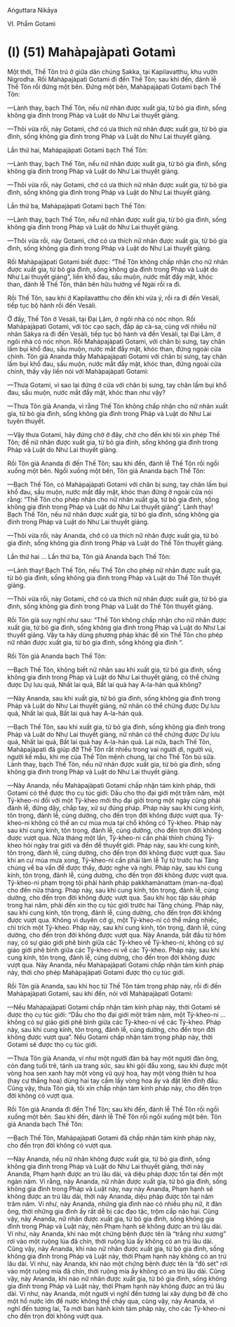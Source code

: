 Aṅguttara Nikāya

VI. Phẩm Gotamì

# (I) (51) Mahàpajàpatì Gotamì

Một thời, Thế Tôn trú ở giữa dân chúng Sakka, tại Kapilavatthu, khu vườn Nigrodha. Rồi Mahàpajàpatì Gotamì đi đến Thế Tôn; sau khi đến, đảnh lễ Thế Tôn rồi đứng một bên. Ðứng một bên, Mahàpajàpatì Gotamì bạch Thế Tôn:

—Lành thay, bạch Thế Tôn, nếu nữ nhân được xuất gia, từ bỏ gia đình, sống không gia đình trong Pháp và Luật do Như Lai thuyết giảng.

—Thôi vừa rồi, này Gotamì, chớ có ưa thích nữ nhân được xuất gia, từ bỏ gia đình, sống không gia đình trong Pháp và Luật do Như Lai thuyết giảng.

Lần thứ hai, Mahàpajàpatì Gotamì bạch Thế Tôn:

—Lành thay, bạch Thế Tôn, nếu nữ nhân được xuất gia, từ bỏ gia đình, sống không gia đình trong Pháp và Luật do Như Lai thuyết giảng.

—Thôi vừa rồi, này Gotamì, chớ có ưa thích nữ nhân được xuất gia, từ bỏ gia đình, sống không gia đình trong Pháp và Luật do Như Lai thuyết giảng.

Lần thứ ba, Mahàpajàpatì Gotamì bạch Thế Tôn:

—Lành thay, bạch Thế Tôn, nếu nữ nhân được xuất gia, từ bỏ gia đình, sống không gia đình trong Pháp và Luật do Như Lai thuyết giảng.

—Thôi vừa rồi, này Gotamì, chớ có ưa thích nữ nhân được xuất gia, từ bỏ gia đình, sống không gia đình trong Pháp và Luật do Như Lai thuyết giảng.

Rồi Mahàpajàpatì Gotamì biết được: “Thế Tôn không chấp nhận cho nữ nhân được xuất gia, từ bỏ gia đình, sống không gia đình trong Pháp và Luật do Như Lai thuyết giảng”, liền khổ đau, sầu muộn, nước mắt đầy mặt, khóc than, đảnh lễ Thế Tôn, thân bên hữu hướng về Ngài rồi ra đi.

Rồi Thế Tôn, sau khi ở Kapilavatthu cho đến khi vừa ý, rồi ra đi đến Vesàli, tiếp tục bộ hành rồi đến Vesàli.

Ở đấy, Thế Tôn ở Vesàli, tại Ðại Lâm, ở ngôi nhà có nóc nhọn. Rồi Mahàpajàpatì Gotamì, với tóc cạo sạch, đắp áp cà-sa, cùng với nhiều nữ nhân Sàkya ra đi đến Vesàli, tiếp tục bộ hành và đến Vesàli, tại Ðại Lâm, ở ngôi nhà có nóc nhọn. Rồi Mahàpajàpatì Gotamì, với chân bị sưng, tay chân lấm bụi khổ đau, sầu muộn, nước mắt đầy mặt, khóc than, đứng ngoài cửa chính. Tôn giả Ananda thấy Mahàpajàpatì Gotamì với chân bị sưng, tay chân lấm bụi khổ đau, sầu muộn, nước mắt đầy mặt, khóc than, đứng ngoài cửa chính, thấy vậy liền nói với Mahàpajàpatì Gotamì:

—Thưa Gotamì, vì sao lại đứng ở cửa với chân bị sưng, tay chân lấm bụi khổ đau, sầu muộn, nước mắt đầy mặt, khóc than như vậy?

—Thưa Tôn giả Ananda, vì rằng Thế Tôn không chấp nhận cho nữ nhân xuất gia, từ bỏ gia đình, sống không gia đình trong Pháp và Luật do Như Lai tuyên thuyết.

—Vậy thưa Gotamì, hãy đứng chờ ở đây, chờ cho đến khi tôi xin phép Thế Tôn; để nữ nhân được xuất gia, từ bỏ gia đình, sống không gia đình trong Pháp và Luật do Như Lai thuyết giảng.

Rồi Tôn giả Ananda đi đến Thế Tôn; sau khi đến, đảnh lễ Thế Tôn rồi ngồi xuống một bên. Ngồi xuống một bên, Tôn giả Ananda bạch Thế Tôn:

—Bạch Thế Tôn, có Mahàpajàpatì Gotamì với chân bị sưng, tay chân lấm bụi khổ đau, sầu muộn, nước mắt đầy mặt, khóc than đứng ở ngoài cửa nói rằng: “Thế Tôn cho phép nhận cho nữ nhân xuất gia, từ bỏ gia đình, sống không gia đình trong Pháp và Luật do Như Lai thuyết giảng”. Lành thay! Bạch Thế Tôn, nếu nữ nhân được xuất gia, từ bỏ gia đình, sống không gia đình trong Pháp và Luật do Như Lai thuyết giảng.

—Thôi vừa rồi, này Ananda, chớ có ưa thích nữ nhân được xuất gia, từ bỏ gia đình, sống không gia đình trong Pháp và Luật do Thế Tôn thuyết giảng.

Lần thứ hai ... Lần thứ ba, Tôn giả Ananda bạch Thế Tôn:

—Lành thay! Bạch Thế Tôn, nếu Thế Tôn cho phép nữ nhân được xuất gia, từ bỏ gia đình, sống không gia đình trong Pháp và Luật do Thế Tôn thuyết giảng.

—Thôi vừa rồi, này Gotamì, chớ có ưa thích nữ nhân được xuất gia, từ bỏ gia đình, sống không gia đình trong Pháp và Luật do Thế Tôn thuyết giảng.

Rồi Tôn giả suy nghĩ như sau: “Thế Tôn không chấp nhận cho nữ nhân được xuất gia, từ bỏ gia đình, sống không gia đình trong Pháp và Luật do Như Lai thuyết giảng. Vậy ta hãy dùng phương pháp khác để xin Thế Tôn cho phép nữ nhân được xuất gia, từ bỏ gia đình, sống không gia đình “.

Rồi Tôn giả Ananda bạch Thế Tôn:

—Bạch Thế Tôn, không biết nữ nhân sau khi xuất gia, từ bỏ gia đình, sống không gia đình trong Pháp và Luật do Như Lai thuyết giảng, có thể chứng được Dự lưu quả, Nhất lai quả, Bất lai quả hay A-la-hán quả không?

—Này Ananda, sau khi xuất gia, từ bỏ gia đình, sống không gia đình trong Pháp và Luật do Như Lai thuyết giảng, nữ nhân có thể chứng được Dự lưu quả, Nhất lai quả, Bất lai quả hay A-la-hán quả.

—Bạch Thế Tôn, sau khi xuất gia, từ bỏ gia đình, sống không gia đình trong Pháp và Luật do Như Lai thuyết giảng, nữ nhân có thể chứng được Dự lưu quả, Nhất lai quả, Bất lai quả hay A-la-hán quả. Lại nữa, bạch Thế Tôn, Mahàpajàpatì đã giúp đỡ Thế Tôn rất nhiều trong vai người dì, người vú, người kế mẫu, khi mẹ của Thế Tôn mệnh chung, lại cho Thế Tôn bú sữa. Lành thay, bạch Thế Tôn, nếu nữ nhân được xuất gia, từ bỏ gia đình, sống không gia đình trong Pháp và Luật do Như Lai thuyết giảng.

—Này Ananda, nếu Mahàpajàpatì Gotamì chấp nhận tám kính pháp, thời Gotamì có thể được thọ cụ túc giới: Dầu cho thọ đại giới một trăm năm, một Tỷ-kheo-ni đối với một Tỷ-kheo mới thọ đại giới trong một ngày cũng phải đảnh lễ, đứng dậy, chắp tay, xử sự đúng pháp. Pháp này sau khi cung kính, tôn trọng, đảnh lễ, cúng dường, cho đến trọn đời không được vượt qua. Tỷ-kheo-ni không có thể an cư mùa mưa tại chỗ không có Tỷ-kheo. Pháp này sau khi cung kính, tôn trọng, đảnh lễ, cúng dường, cho đến trọn đời không được vượt qua. Nửa tháng một lần, Tỷ-kheo-ni cần phải thỉnh chúng Tỷ-kheo hỏi ngày trai giới và đến để thuyết giới. Pháp này, sau khi cung kính, tôn trọng, đảnh lễ, cúng dường, cho đến trọn đời không được vượt qua. Sau khi an cư mùa mưa xong, Tỷ-kheo-ni cần phải làm lễ Tự tứ trước hai Tăng chúng về ba vấn đề được thấy, được nghe và nghi. Pháp này, sau khi cung kính, tôn trọng, đảnh lễ, cúng dường, cho đến trọn đời không được vượt qua. Tỷ-kheo-ni phạm trọng tội phải hành pháp pakkhamànattam (man-na-đọa) cho đến nửa tháng. Pháp này, sau khi cung kính, tôn trọng, đảnh lễ, cúng dường, cho đến trọn đời không được vượt qua. Sau khi học tập sáu pháp trong hai năm, phải đến xin thọ cụ túc giới trước hai Tăng chúng. Pháp này, sau khi cung kính, tôn trọng, đảnh lễ, cúng dường, cho đến trọn đời không được vượt qua. Không vì duyên cớ gì, một Tỷ-kheo-ni có thể mắng nhiếc, chỉ trích một Tỷ-kheo. Pháp này, sau khi cung kính, tôn trọng, đảnh lễ, cúng dường, cho đến trọn đời không được vượt qua. Này Ananda, bắt đầu từ hôm nay, có sự giáo giới phê bình giữa các Tỷ-kheo về Tỷ-kheo-ni, không có sự giáo giới phê bình giữa các Tỷ-kheo-ni về các Tỷ-kheo. Pháp này, sau khi cung kính, tôn trọng, đảnh lễ, cúng dường, cho đến trọn đời không được vượt qua. Này Ananda, nếu Mahàpajàpatì Gotamì chấp nhận tám kính pháp này, thời cho phép Mahàpajàpatì Gotamì được thọ cụ túc giới.

Rồi Tôn giả Ananda, sau khi học từ Thế Tôn tám trọng pháp này, rồi đi đến Mahàpajàpatì Gotamì, sau khi đến, nói với Mahàpajàpatì Gotamì:

—Nếu Mahàpajàpatì Gotamì chấp nhận tám kính pháp này, thời Gotamì sẽ được thọ cụ túc giới: “Dầu cho thọ đại giới một trăm năm, một Tỷ-kheo-ni ... không có sự giáo giới phê bình giữa các Tỷ-kheo-ni về các Tỷ-kheo. Pháp này, sau khi cung kính, tôn trọng, đảnh lễ, cúng dường, cho đến trọn đời không được vượt qua”. Nếu Gotamì chấp nhận tám trọng pháp này, thời Gotamì sẽ được thọ cụ túc giới.

—Thưa Tôn giả Ananda, ví như một người đàn bà hay một người đàn ông, còn đang tuổi trẻ, tánh ưa trang sức, sau khi gội đầu xong, sau khi được một vòng hoa sen xanh hay một vòng vũ quý hoa, hay một vòng thiên tư hoa (hay cự thắng hoa) dùng hai tay cầm lấy vòng hoa ấy và đặt lên đỉnh đầu. Cũng vậy, thưa Tôn giả, tôi xin chấp nhận tám kính pháp này, cho đến trọn đời không có vượt qua.

Rồi Tôn giả Ananda đi đến Thế Tôn; sau khi đến, đảnh lễ Thế Tôn rồi ngồi xuống một bên. Sau khi đến, đảnh lễ Thế Tôn rồi ngồi xuống một bên. Tôn giả Ananda bạch Thế Tôn:

—Bạch Thế Tôn, Mahàpajàpatì Gotamì đã chấp nhận tám kính pháp này, cho đến trọn đời không có vượt qua.

—Này Ananda, nếu nữ nhân không được xuất gia, từ bỏ gia đình, sống không gia đình trong Pháp và Luật do Như Lai thuyết giảng, thời này Ananda, Phạm hạnh được an trú lâu dài, và diệu pháp được tồn tại đến một ngàn năm. Vì rằng, này Ananda, nữ nhân được xuất gia, từ bỏ gia đình, sống không gia đình trong Pháp và Luật này, nay này Ananda, Phạm hạnh sẽ không được an trú lâu dài, thời này Ananda, diệu pháp được tồn tại năm trăm năm. Ví như, này Ananda, những gia đình nào có nhiều phụ nữ, ít đàn ông, thời những gia đình ấy rất dễ bị các đạo tặc, trộm cắp não hại. Cũng vậy, này Ananda, nữ nhân được xuất gia, từ bỏ gia đình, sống không gia đình trong Pháp và Luật này, nên Phạm hạnh sẽ không được an trú lâu dài. Ví như, này Ananda, khi nào một chứng bệnh được tên là “trắng như xương” rơi vào một ruộng lúa đã chín, thời ruộng lúa ấy không có an trú lâu dài. Cũng vậy, này Ananda, khi nào nữ nhân được xuất gia, từ bỏ gia đình, sống không gia đình trong Pháp và Luật này, thời Phạm hạnh này không có an trú lâu dài. Ví như, này Ananda, khi nào một chứng bệnh được tên là “đỏ sét” rơi vào một ruộng mía đã chín, thời ruộng mía ấy không có an trú lâu dài. Cũng vậy, này Ananda, khi nào nữ nhân được xuất gia, từ bỏ gia đình, sống không gia đình trong Pháp và Luật này, thời Phạm hạnh này không được an trú lâu dài. Ví như, này Ananda, một người vì nghĩ đến tương lai xây dựng bờ đê cho một hồ nước lớn để nước không thể chảy qua, cũng vậy, này Ananda, vì nghĩ đến tương lai, Ta mới ban hành kính tám pháp này, cho các Tỷ-kheo-ni cho đến trọn đời không vượt qua.

